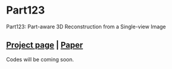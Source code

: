 # Part123
Part123: Part-aware 3D Reconstruction from a Single-view Image


## [Project page](https://liuar0512.github.io/part123_official_page/) | [Paper](https://arxiv.org/abs/2405.16888)

Codes will be coming soon.
